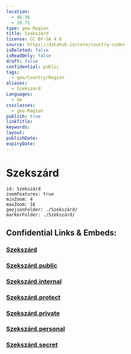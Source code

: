 ```yaml
---
location:
  - 46.36
  - 18.71
type: geo-Region
title: Szekszárd
license: CC BY-SA 4.0
source: https://datahub.io/core/country-codes
isDeleted: false
isReadOnly: false
draft: false
confidential: public
tags:
  - geo/Country/Region
aliases:
  - Szekszárd
Languages:
  - de
cssclasses:
  - geo-Region
publish: true
linkTitle:
keywords:
layout:
publishDate:
expiryDate:
---
```


# Szekszárd

```leaflet
id: Szekszárd
zoomFeatures: true 
minZoom: 4 
maxZoom: 18
geojsonFolder: ./Szekszárd/
markerFolder: ./Szekszárd/
```


## Confidential Links & Embeds: 

### [Szekszárd](/_Standards/Earth/Continent/Europe/Europe~East/Hungary/Counties~Hungary/Tolna/counties~Tolna/Szekszárd.md) 

### [Szekszárd.public](/_public/Earth/Continent/Europe/Europe~East/Hungary/Counties~Hungary/Tolna/counties~Tolna/Szekszárd.public.md) 

### [Szekszárd.internal](/_internal/Earth/Continent/Europe/Europe~East/Hungary/Counties~Hungary/Tolna/counties~Tolna/Szekszárd.internal.md) 

### [Szekszárd.protect](/_protect/Earth/Continent/Europe/Europe~East/Hungary/Counties~Hungary/Tolna/counties~Tolna/Szekszárd.protect.md) 

### [Szekszárd.private](/_private/Earth/Continent/Europe/Europe~East/Hungary/Counties~Hungary/Tolna/counties~Tolna/Szekszárd.private.md) 

### [Szekszárd.personal](/_personal/Earth/Continent/Europe/Europe~East/Hungary/Counties~Hungary/Tolna/counties~Tolna/Szekszárd.personal.md) 

### [Szekszárd.secret](/_secret/Earth/Continent/Europe/Europe~East/Hungary/Counties~Hungary/Tolna/counties~Tolna/Szekszárd.secret.md)

